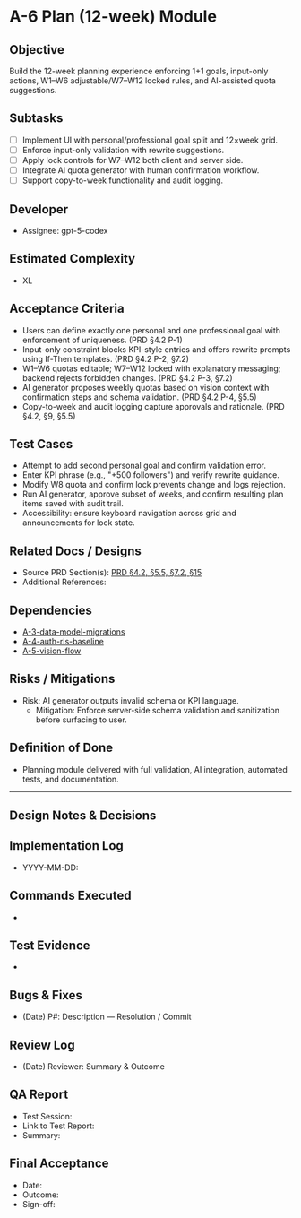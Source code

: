 # A-6 Plan (12-week) Module

## Objective
Build the 12-week planning experience enforcing 1+1 goals, input-only actions, W1–W6 adjustable/W7–W12 locked rules, and AI-assisted quota suggestions.

## Subtasks
- [ ] Implement UI with personal/professional goal split and 12×week grid.
- [ ] Enforce input-only validation with rewrite suggestions.
- [ ] Apply lock controls for W7–W12 both client and server side.
- [ ] Integrate AI quota generator with human confirmation workflow.
- [ ] Support copy-to-week functionality and audit logging.

## Developer
- Assignee: gpt-5-codex

## Estimated Complexity
- XL

## Acceptance Criteria
- Users can define exactly one personal and one professional goal with enforcement of uniqueness. (PRD §4.2 P-1)
- Input-only constraint blocks KPI-style entries and offers rewrite prompts using If-Then templates. (PRD §4.2 P-2, §7.2)
- W1–W6 quotas editable; W7–W12 locked with explanatory messaging; backend rejects forbidden changes. (PRD §4.2 P-3, §7.2)
- AI generator proposes weekly quotas based on vision context with confirmation steps and schema validation. (PRD §4.2 P-4, §5.5)
- Copy-to-week and audit logging capture approvals and rationale. (PRD §4.2, §9, §5.5)

## Test Cases
- Attempt to add second personal goal and confirm validation error.
- Enter KPI phrase (e.g., "+500 followers") and verify rewrite guidance.
- Modify W8 quota and confirm lock prevents change and logs rejection.
- Run AI generator, approve subset of weeks, and confirm resulting plan items saved with audit trail.
- Accessibility: ensure keyboard navigation across grid and announcements for lock state.

## Related Docs / Designs
- Source PRD Section(s): [PRD §4.2, §5.5, §7.2, §15](../../PRD.md)
- Additional References:

## Dependencies
- [A-3-data-model-migrations](A-3-data-model-migrations.md)
- [A-4-auth-rls-baseline](A-4-auth-rls-baseline.md)
- [A-5-vision-flow](A-5-vision-flow.md)

## Risks / Mitigations
- Risk: AI generator outputs invalid schema or KPI language.
  - Mitigation: Enforce server-side schema validation and sanitization before surfacing to user.

## Definition of Done
- Planning module delivered with full validation, AI integration, automated tests, and documentation.

---

## Design Notes & Decisions

## Implementation Log
- YYYY-MM-DD: 

## Commands Executed
- 

## Test Evidence
- 

## Bugs & Fixes
- (Date) P#: Description — Resolution / Commit

## Review Log
- (Date) Reviewer: Summary & Outcome

## QA Report
- Test Session: 
- Link to Test Report: 
- Summary:

## Final Acceptance
- Date:
- Outcome:
- Sign-off:
